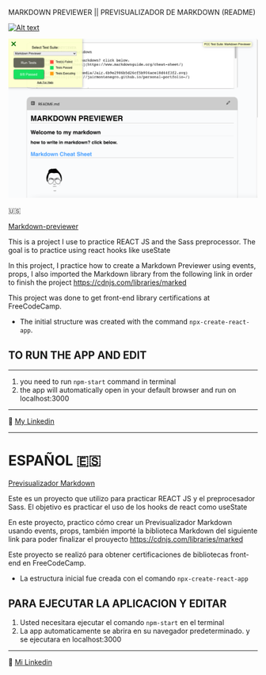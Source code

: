 MARKDOWN PREVIEWER || PREVISUALIZADOR DE MARKDOWN (README)

[![Alt text](https://img.youtube.com/vi/BUuLRo-DJhE/0.jpg)](https://www.youtube.com/watch?v=BUuLRo-DJhE)

![CAPTURE](/src/markdown-priviewer.png "APP SCREENSHOT")

:us:

[Markdown-previewer](https://jairmontenegro.github.io/Markdown-Previewer/ "click to enter")

This is a project I use to practice REACT JS and the Sass preprocessor. The goal is to practice using react hooks like useState

In this project, I practice how to create a Markdown Previewer using events, props, I also imported the Markdown library from the following link in order to finish the project https://cdnjs.com/libraries/marked

This project was done to get front-end library certifications at FreeCodeCamp.

- The initial structure was created with the command `npx-create-react-app`.

## TO RUN THE APP AND EDIT

---

1. you need to run `npm-start` command in terminal
2. the app will automatically open in your default browser and run on localhost:3000

---

:round_pushpin: [My Linkedin](https://www.linkedin.com/in/jair-montenegro-2a9499218/ "Jair Montenegro Florez")

---

# ESPAÑOL :es:

[Previsualizador Markdown](https://github.com/JairMontenegro/Markdown-Previewer "click to enter")

Este es un proyecto que utilizo para practicar REACT JS y el preprocesador Sass. El objetivo es practicar el uso de los hooks de react como useState

En este proyecto, practico cómo crear un Previsualizador Markdown usando events, props, también importé la biblioteca Markdown del siguiente link para poder finalizar el prouyecto https://cdnjs.com/libraries/marked

Este proyecto se realizó para obtener certificaciones de bibliotecas front-end en FreeCodeCamp.

- La estructura inicial fue creada con el comando `npx-create-react-app`

## PARA EJECUTAR LA APLICACION Y EDITAR

1. Usted necesitara ejecutar el comando `npm-start` en el terminal
2. La app automaticamente se abrira en su navegador predeterminado. y se ejecutara en localhost:3000

---

:round_pushpin: [Mi Linkedin](https://www.linkedin.com/in/jair-montenegro-2a9499218/ "Jair Montenegro Florez")
